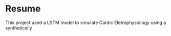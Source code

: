 # Resume

This project used a LSTM model to simulate Cardic Eletrophysiology using a synthetically 

